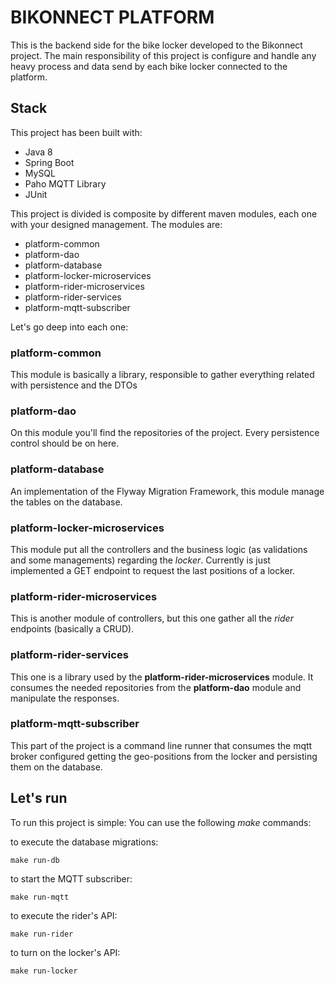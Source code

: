 # BIKONNECT PLATFORM

 This is the backend side for the bike locker developed to the Bikonnect project. The main responsibility of
 this project is configure and handle any heavy process and data send by each bike locker connected to the platform.
 
## Stack
This project has been built with:
- Java 8
- Spring Boot
- MySQL
- Paho MQTT Library
- JUnit

This project is divided is composite by different maven modules, each one with your designed management. The modules are:
- platform-common
- platform-dao
- platform-database
- platform-locker-microservices
- platform-rider-microservices
- platform-rider-services
- platform-mqtt-subscriber

Let's go deep into each one:

### platform-common
This module is basically a library, responsible to gather everything related with persistence and the DTOs

### platform-dao
On this module you'll find the repositories of the project. Every persistence control should be on here.

### platform-database
An implementation of the Flyway Migration Framework, this module manage the tables on the database.

### platform-locker-microservices
This module put all the controllers and the business logic (as validations and some managements) regarding the *locker*.
Currently is just implemented a GET endpoint to request the last positions of a locker.

### platform-rider-microservices
This is another module of controllers, but this one gather all the *rider* endpoints (basically a CRUD).

### platform-rider-services
This one is a library used by the **platform-rider-microservices** module. It consumes the needed repositories from the **platform-dao** module and manipulate the responses.

### platform-mqtt-subscriber
This part of the project is a command line runner that consumes the mqtt broker configured getting the geo-positions from the locker and persisting them on the database.

## Let's run

To run this project is simple: You can use the following *make* commands:

to execute the database migrations:
```shell script
make run-db
```

to start the MQTT subscriber:
```shell script
make run-mqtt
```

to execute the rider's API:
```shell script
make run-rider
```

to turn on the locker's API:
```shell script
make run-locker
```
